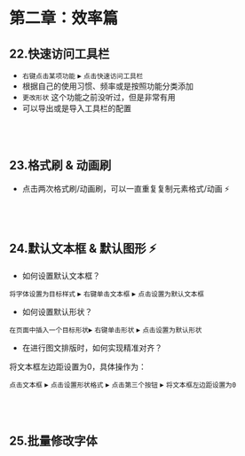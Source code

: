 # 第二章：效率篇

## 22.快速访问工具栏

- `右键点击某项功能` ▸ `点击快速访问工具栏`
- 根据自己的使用习惯、频率或是按照功能分类添加
- `更改形状` 这个功能之前没听过，但是非常有用
- 可以导出或是导入工具栏的配置

<br></br>

## 23.格式刷 & 动画刷

- 点击两次格式刷/动画刷，可以一直重复复制元素格式/动画 :zap:

<br></br>

## 24.默认文本框 & 默认图形 :zap:

- 如何设置默认文本框？

`将字体设置为目标样式` ▸ `右键单击文本框` ▸ `点击设置为默认文本框`

- 如何设置默认形状？

`在页面中插入一个目标形状`▸ `右键单击形状` ▸ `点击设置为默认形状`

- 在进行图文排版时，如何实现精准对齐？

将文本框左边距设置为0，具体操作为：

`点击文本框` ▸ `点击设置形状格式` ▸ `点击第三个按钮` ▸ `将文本框左边距设置为0`

<br></br>

## 25.批量修改字体

